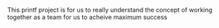 This printf project is for us to really understand the concept of working together as a team for us to acheive maximum success 
